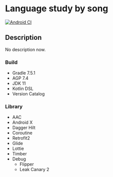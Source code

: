 # Language study by song
[![Android CI](https://github.com/ajou4095/Language-Study-By-Song/actions/workflows/android.yml/badge.svg?branch=main)](https://github.com/ajou4095/Language-Study-By-Song/actions/workflows/android.yml)

## Description
No description now.

### Build
- Gradle 7.5.1
- AGP 7.4
- JDK 11
- Kotlin DSL
- Version Catalog

### Library
- AAC
- Android X
- Dagger Hilt
- Coroutine
- Retrofit2
- Glide
- Lottie
- Timber
- Debug
    - Flipper
    - Leak Canary 2

